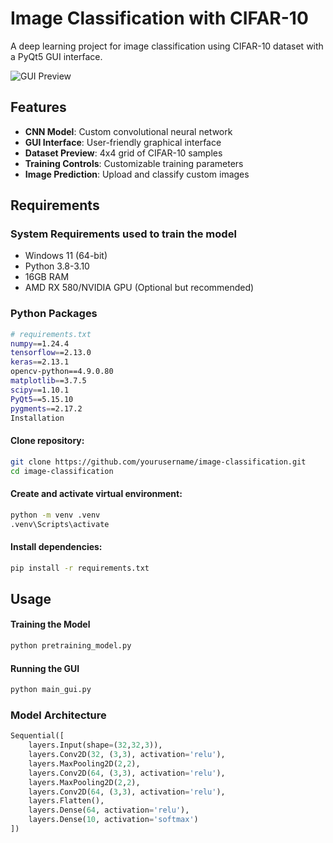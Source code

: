 # Image Classification with CIFAR-10

A deep learning project for image classification using CIFAR-10 dataset with a PyQt5 GUI interface.

![GUI Preview](gui-preview.png)

## Features

- **CNN Model**: Custom convolutional neural network
- **GUI Interface**: User-friendly graphical interface
- **Dataset Preview**: 4x4 grid of CIFAR-10 samples
- **Training Controls**: Customizable training parameters
- **Image Prediction**: Upload and classify custom images

## Requirements

### System Requirements used to train the model
- Windows 11 (64-bit)
- Python 3.8-3.10
- 16GB RAM
- AMD RX 580/NVIDIA GPU (Optional but recommended)

### Python Packages
```bash
# requirements.txt
numpy==1.24.4
tensorflow==2.13.0
keras==2.13.1
opencv-python==4.9.0.80
matplotlib==3.7.5
scipy==1.10.1
PyQt5==5.15.10
pygments==2.17.2
Installation
```
#### Clone repository:
```bash
git clone https://github.com/yourusername/image-classification.git
cd image-classification
```
#### Create and activate virtual environment:
```bash
python -m venv .venv
.venv\Scripts\activate
```
#### Install dependencies:
```bash
pip install -r requirements.txt
```
## Usage
#### Training the Model
```bash
python pretraining_model.py
```
#### Running the GUI
```bash
python main_gui.py
```
### Model Architecture
```python
Sequential([
    layers.Input(shape=(32,32,3)), 
    layers.Conv2D(32, (3,3), activation='relu'),
    layers.MaxPooling2D(2,2),
    layers.Conv2D(64, (3,3), activation='relu'),
    layers.MaxPooling2D(2,2),
    layers.Conv2D(64, (3,3), activation='relu'),
    layers.Flatten(),
    layers.Dense(64, activation='relu'),
    layers.Dense(10, activation='softmax')
])
```
